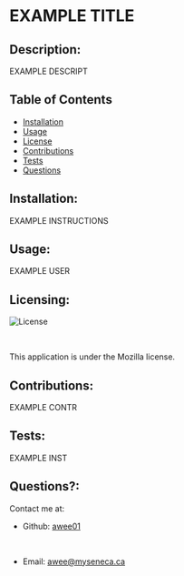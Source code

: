  
    
# EXAMPLE TITLE


## Description:
    
EXAMPLE DESCRIPT
    

## Table of Contents 

* [Installation](#Installation)
* [Usage](#Usage)
* [License](#License)
* [Contributions](#Contributions)
* [Tests](#Tests)
* [Questions](#Questions)

## Installation:

EXAMPLE INSTRUCTIONS

## Usage:

EXAMPLE USER

## Licensing:

![License](https://img.shields.io/badge/License-MPL%202.0-blue.svg)

<br>

This application is under the Mozilla license. 

## Contributions:

EXAMPLE CONTR

## Tests:

EXAMPLE INST

## Questions?:

Contact me at:

- Github: [awee01](https://github.com/awee01)

<br>
    
- Email: awee@myseneca.ca 
    
